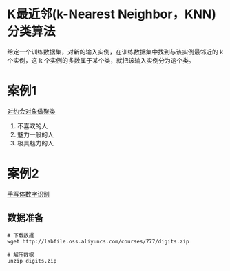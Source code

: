# K最近邻(k-Nearest Neighbor，KNN)分类算法
给定一个训练数据集，对新的输入实例，在训练数据集中找到与该实例最邻近的 k 个实例，这 k 个实例的多数属于某个类，就把该输入实例分为这个类。


# 案例1

[对约会对象做聚类](./KNN_dating.py)

1. 不喜欢的人
2. 魅力一般的人
3. 极具魅力的人


# 案例2
[手写体数字识别]('./KNN_hand_writing.py')
## 数据准备
```shell
# 下载数据
wget http://labfile.oss.aliyuncs.com/courses/777/digits.zip

# 解压数据
unzip digits.zip
```






